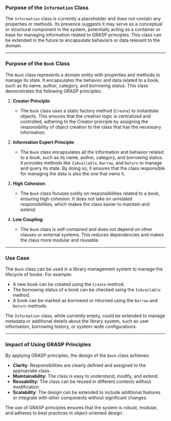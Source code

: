 ﻿### **Purpose of the `Information` Class**
The `Information` class is currently a placeholder and does not contain any properties or methods. Its presence suggests it may serve as a conceptual or structural component in the system, potentially acting as a container or base for managing information related to GRASP principles. This class can be extended in the future to encapsulate behaviors or data relevant to the domain.

---

### **Purpose of the `Book` Class**
The `Book` class represents a domain entity with properties and methods to manage its state. It encapsulates the behavior and data related to a book, such as its name, author, category, and borrowing status. This class demonstrates the following GRASP principles:

1. **Creator Principle**:
   - The `Book` class uses a static factory method (`Create`) to instantiate objects. This ensures that the creation logic is centralized and controlled, adhering to the Creator principle by assigning the responsibility of object creation to the class that has the necessary information.

2. **Information Expert Principle**:
   - The `Book` class encapsulates all the information and behavior related to a book, such as its name, author, category, and borrowing status. It provides methods like `IsAvailable`, `Barrow`, and `Return` to manage and query its state. By doing so, it ensures that the class responsible for managing the data is also the one that owns it.

3. **High Cohesion**:
   - The `Book` class focuses solely on responsibilities related to a book, ensuring high cohesion. It does not take on unrelated responsibilities, which makes the class easier to maintain and extend.

4. **Low Coupling**:
   - The `Book` class is self-contained and does not depend on other classes or external systems. This reduces dependencies and makes the class more modular and reusable.

---

### **Use Case**
The `Book` class can be used in a library management system to manage the lifecycle of books. For example:
- A new book can be created using the `Create` method.
- The borrowing status of a book can be checked using the `IsAvailable` method.
- A book can be marked as borrowed or returned using the `Barrow` and `Return` methods.

The `Information` class, while currently empty, could be extended to manage metadata or additional details about the library system, such as user information, borrowing history, or system-wide configurations.

---

### **Impact of Using GRASP Principles**
By applying GRASP principles, the design of the `Book` class achieves:
- **Clarity**: Responsibilities are clearly defined and assigned to the appropriate class.
- **Maintainability**: The class is easy to understand, modify, and extend.
- **Reusability**: The class can be reused in different contexts without modification.
- **Scalability**: The design can be extended to include additional features or integrate with other components without significant changes.

The use of GRASP principles ensures that the system is robust, modular, and adheres to best practices in object-oriented design.
